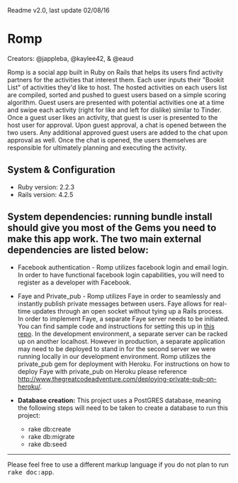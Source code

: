 Readme v2.0, last update 02/08/16

# Romp

Creators: @jappleba, @kaylee42, & @eaud

Romp is a social app built in Ruby on Rails that helps its users find activity partners for the activities that interest them. Each user inputs their "Bookit List" of activities they'd like to host.  The hosted activities on each users list are compiled, sorted and pushed to guest users based on a simple scoring algorithm. Guest users are presented with potential activities one at a time and swipe each activity (right for like and left for dislike) similar to Tinder. Once a guest user likes an activity, that guest is user is presented to the host user for approval. Upon guest approval, a chat is opened between the two users. Any additional approved guest users are added to the chat upon approval as well. Once the chat is opened, the users themselves are responsible for ultimately planning and executing the activity.

## System & Configuration
* Ruby version: 2.2.3
* Rails version: 4.2.5


## System dependencies: running bundle install should give you most of the Gems you need to make this app work. The two main external dependencies are listed below:
* Facebook authentication - Romp utilizes facebook login and email login. In order to have functional facebook login capabilities, you will need to register as a developer with Facebook.
* Faye and Private_pub - Romp utilizes Faye in order to seamlessly and instantly publish private messages between users. Faye allows for real-time updates through an open socket without tying up a Rails process. In order to implement Faye, a separate Faye server needs to be initiated. You can find sample code and instructions for setting this up in [this repo](https://github.com/kaylee42/priv-pub-connection). In the development environment, a separate server can be racked up on another localhost. However in production, a separate application may need to be deployed to stand in for the second server we were running locally in our development environment. Romp utilizes the private_pub gem for deployment with Heroku. For instructions on how to deploy Faye with private_pub on Heroku please reference http://www.thegreatcodeadventure.com/deploying-private-pub-on-heroku/.

* **Database creation:** This project uses a PostGRES database, meaning the following steps will need to be taken to create a database to run this project:
  * rake db:create
  * rake db:migrate
  * rake db:seed


<hr>

Please feel free to use a different markup language if you do not plan to run
<tt>rake doc:app</tt>.
